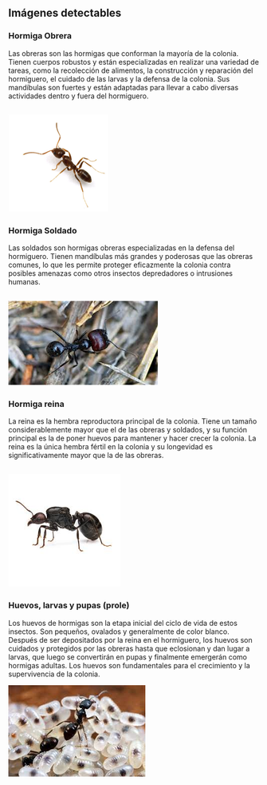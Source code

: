## Imágenes detectables

### **Hormiga Obrera**
Las obreras son las hormigas que conforman la mayoría de la colonia. Tienen cuerpos robustos y están especializadas en realizar una variedad de tareas, como la recolección de alimentos, la construcción y reparación del hormiguero, el cuidado de las larvas y la defensa de la colonia. Sus mandíbulas son fuertes y están adaptadas para llevar a cabo diversas actividades dentro y fuera del hormiguero.

![Worker](assets\images\md_worker.jpg)
---
### **Hormiga Soldado**
Las soldados son hormigas obreras especializadas en la defensa del hormiguero. Tienen mandíbulas más grandes y poderosas que las obreras comunes, lo que les permite proteger eficazmente la colonia contra posibles amenazas como otros insectos depredadores o intrusiones humanas.

![Soldier](assets\images\md_soldier.jpg)
---
### **Hormiga reina**
La reina es la hembra reproductora principal de la colonia. Tiene un tamaño considerablemente mayor que el de las obreras y soldados, y su función principal es la de poner huevos para mantener y hacer crecer la colonia. La reina es la única hembra fértil en la colonia y su longevidad es significativamente mayor que la de las obreras.

![Queen](assets\images\md_queen.jpg)
---
### **Huevos, larvas y pupas (prole)**
Los huevos de hormigas son la etapa inicial del ciclo de vida de estos insectos. Son pequeños, ovalados y generalmente de color blanco. Después de ser depositados por la reina en el hormiguero, los huevos son cuidados y protegidos por las obreras hasta que eclosionan y dan lugar a larvas, que luego se convertirán en pupas y finalmente emergerán como hormigas adultas. Los huevos son fundamentales para el crecimiento y la supervivencia de la colonia.

![Eggs](assets\images\egg_md.jpg)